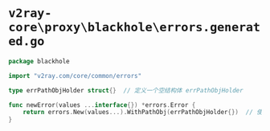 # `v2ray-core\proxy\blackhole\errors.generated.go`

```go
package blackhole

import "v2ray.com/core/common/errors"

type errPathObjHolder struct{}  // 定义一个空结构体 errPathObjHolder

func newError(values ...interface{}) *errors.Error {
    return errors.New(values...).WithPathObj(errPathObjHolder{})  // 使用传入的参数创建一个新的错误对象，并设置错误路径对象为 errPathObjHolder
}
```